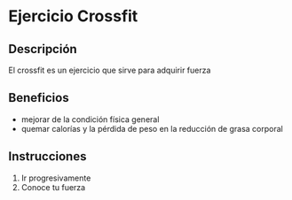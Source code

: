 # Ejercicio Crossfit

## Descripción
El crossfit es un ejercicio que sirve para adquirir fuerza

## Beneficios
- mejorar de la condición física general
- quemar calorías y la pérdida de peso en la reducción de grasa corporal

## Instrucciones
1. Ir progresivamente   
2. Conoce tu fuerza 


